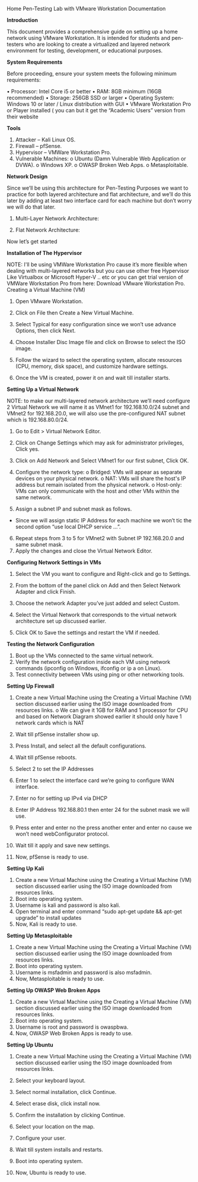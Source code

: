 Home Pen-Testing Lab with VMware Workstation Documentation

**Introduction**

This document provides a comprehensive guide on setting up a home network using VMware Workstation. It is intended for students and pen-testers who are looking to create a virtualized and layered network environment for testing, development, or educational purposes.

**System Requirements**

Before proceeding, ensure your system meets the following minimum requirements:

•	Processor: Intel Core i5 or better
•	RAM: 8GB minimum (16GB recommended)
•	Storage: 256GB SSD or larger
•	Operating System: Windows 10 or later / Linux distribution with GUI
•	VMware Workstation Pro or Player installed ( you can but it get the “Academic Users” version from their website

**Tools**

1.	Attacker – Kali Linux OS.
2.	Firewall – pfSense.
3.	Hypervisor – VMWare Workstation Pro.
4.	Vulnerable Machines:
o	Ubuntu (Damn Vulnerable Web Application or DVWA).
o	Windows XP.
o	OWASP Broken Web Apps.
o	Metasploitable.

**Network Design**

Since we’ll be using this architecture for Pen-Testing Purposes we want to practice for both layered architecture and flat architecture, and we’ll do this later by adding at least two interface card for each machine but don’t worry we will do that later.
1.	Multi-Layer Network Architecture:
 
2.	Flat Network Architecture:

 

Now let’s get started


**Installation of The Hypervisor**

NOTE: I'll be using VMWare Workstation Pro cause it’s more flexible when dealing with multi-layered networks but you can use other free Hypervisor Like Virtualbox or Microsoft Hyper-V .. etc or you can get trial version of VMWare Workstation Pro from here: Download VMware Workstation Pro.
Creating a Virtual Machine (VM)

1.	Open VMware Workstation.
2.	Click on File then Create a New Virtual Machine.

 
3.	Select Typical for easy configuration since we won’t use advance Options, then click Next.
 
4.	Choose Installer Disc Image file and click on Browse to select the ISO image.
 
5.	Follow the wizard to select the operating system, allocate resources (CPU, memory, disk space), and customize hardware settings.
6.	Once the VM is created, power it on and wait till installer starts.

**Setting Up a Virtual Network**

NOTE: to make our multi-layered network architecture we’ll need configure 2 Virtual Network we will name it as VMnet1 for 192.168.10.0/24 subnet and VMnet2 for 192.168.20.0, we will also use the pre-configured NAT subnet which is 192.168.80.0/24.
1.	Go to Edit > Virtual Network Editor.
 
2.	Click on Change Settings which may ask for administrator privileges, Click yes.
3.	Click on Add Network and Select  VMnet1 for our first subnet, Click OK.
4.	Configure the network type:
o	Bridged: VMs will appear as separate devices on your physical network.
o	NAT: VMs will share the host's IP address but remain isolated from the physical network.
o	Host-only: VMs can only communicate with the host and other VMs within the same network.
5.	Assign a subnet IP and subnet mask as follows.
 
-	Since we will assign static IP Address for each machine we won’t tic the second option “use local DHCP service …”.
6.	Repeat steps from 3 to 5 for VMnet2 with Subnet IP 192.168.20.0 and same subnet mask.
7.	Apply the changes and close the Virtual Network Editor.

**Configuring Network Settings in VMs**

1.	Select the VM you want to configure and Right-click and go to Settings.
 
2.	From the bottom of the panel click on Add and then Select Network Adapter and click Finish.
 
3.	Choose the network Adapter you’ve just added and select Custom.
4.	Select the Virtual Network that corresponds to the virtual network architecture set up discussed earlier.
 
5.	Click OK to Save the settings and restart the VM if needed.

**Testing the Network Configuration**

1.	Boot up the VMs connected to the same virtual network.
2.	Verify the network configuration inside each VM using network commands (ipconfig on Windows, ifconfig or ip a on Linux).
3.	Test connectivity between VMs using ping or other networking tools.

**Setting Up Firewall**

1.	Create a new Virtual Machine using the Creating a Virtual Machine (VM) section discussed earlier using the ISO image downloaded from resources links.
o	We can give it 1GB for RAM and 1 processor for CPU and based on Network Diagram showed earlier it should only have 1 network cards which is NAT 
2.	Wait till pfSense installer show up.
3.	Press Install, and select all the default configurations.
 
4.	Wait till pfSense reboots.
5.	Select 2 to set the IP Addresses
 
6.	Enter 1 to select the interface card we’re going to configure WAN interface.
7.	Enter no for setting up IPv4 via DHCP
8.	Enter IP Address 192.168.80.1 then enter 24 for the subnet mask we will use.
 
9.	Press enter and enter no the press another enter and enter no cause we won’t need webConfigurator protocol.
 
10.	Wait till it apply and save new settings.
11.	Now, pfSense is ready to use.

**Setting Up Kali**

1.	Create a new Virtual Machine using the Creating a Virtual Machine (VM) section discussed earlier using the ISO image downloaded from resources links.
2.	Boot into operating system.
3.	Username is kali and password is also kali.
4.	Open terminal and enter command “sudo apt-get update && apt-get upgrade” to install updates
5.	Now, Kali is ready to use.

**Setting Up Metasploitable**

1.	Create a new Virtual Machine using the Creating a Virtual Machine (VM) section discussed earlier using the ISO image downloaded from resources links.
2.	Boot into operating system.
3.	Username is msfadmin and password is also msfadmin.
4.	Now, Metasploitable is ready to use.

**Setting Up OWASP Web Broken Apps**

1.	Create a new Virtual Machine using the Creating a Virtual Machine (VM) section discussed earlier using the ISO image downloaded from resources links.
2.	Boot into operating system.
3.	Username is root and password is owaspbwa.
4.	Now, OWASP Web Broken Apps is ready to use.

**Setting Up Ubuntu**

1.	Create a new Virtual Machine using the Creating a Virtual Machine (VM) section discussed earlier using the ISO image downloaded from resources links.
2.	Select your keyboard layout.
3.	Select normal installation, click Continue.
4.	Select erase disk, click install now.
 
5.	Confirm the installation by clicking Continue.
6.	Select your location on the map.
7.	Configure your user.
 
8.	Wait till system installs and restarts.
9.	Boot into operating system.
10.	Now, Ubuntu is ready to use.
